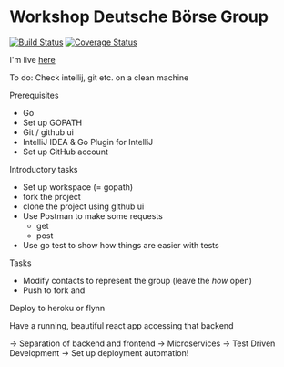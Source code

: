 # Workshop Deutsche Börse Group

[![Build Status](https://travis-ci.org/ory-am/workshop-dbg.svg?branch=master)](https://travis-ci.org/ory-am/workshop-dbg)
[![Coverage Status](https://coveralls.io/repos/github/ory-am/workshop-dbg/badge.svg?branch=master)](https://coveralls.io/github/ory-am/workshop-dbg?branch=master)

I'm live [here](http://dbg-contacts.herokuapp.com)

To do: Check intellij, git etc. on a clean machine

Prerequisites
+ Go
+ Set up GOPATH
+ Git / github ui
+ IntelliJ IDEA & Go Plugin for IntelliJ
+ Set up GitHub account

Introductory tasks
+ Set up workspace (= gopath)
+ fork the project
+ clone the project using github ui
+ Use Postman to make some requests
  + get
  + post
+ Use go test to show how things are easier with tests

Tasks
+ Modify contacts to represent the group (leave the *how* open)
+ Push to fork and

Deploy to heroku or flynn

Have a running, beautiful react app accessing that backend

-> Separation of backend and frontend
-> Microservices
-> Test Driven Development
-> Set up deployment automation!